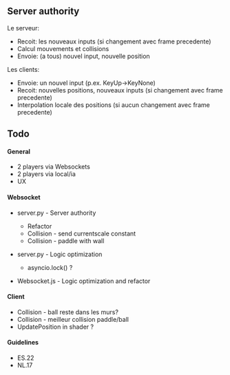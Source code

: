 ## Server authority
Le serveur:
- Recoit: les nouveaux inputs (si changement avec frame precedente)
- Calcul mouvements et collisions
- Envoie: (a tous) nouvel input, nouvelle position
  
Les clients:
- Envoie: un nouvel input (p.ex. KeyUp->KeyNone)
- Recoit: nouvelles positions, nouveaux inputs (si changement avec frame precedente)
- Interpolation locale des positions (si aucun changement avec frame precedente)

## Todo
#### General
* 2 players via Websockets
* 2 players via local/ia
* UX 

#### Websocket
- server.py - Server authority
	- Refactor
	- Collision - send currentscale constant
	- Collision - paddle with wall

- server.py - Logic optimization
	- asyncio.lock() ?
- Websocket.js - Logic optimization and refactor

#### Client
- Collision - ball reste dans les murs?
- Collision - meilleur collision paddle/ball
- UpdatePosition in shader ?

#### Guidelines
- ES.22
- NL.17
